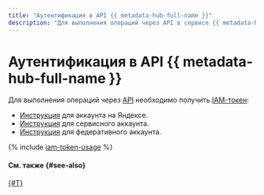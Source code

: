```yaml
---
title: "Аутентификация в API {{ metadata-hub-full-name }}"
description: "Для выполнения операций через API в сервисе {{ metadata-hub-full-name }}, необходимо получить IAM-токен для своего аккаунта."
---
```


# Аутентификация в API {{ metadata-hub-full-name }}


Для выполнения операций через [API](../../glossary/rest-api.md) необходимо получить [IAM-токен](../../iam/concepts/authorization/iam-token.md):

* [Инструкция](../../iam/operations/iam-token/create.md) для аккаунта на Яндексе.
* [Инструкция](../../iam/operations/iam-token/create-for-sa.md) для сервисного аккаунта.
* [Инструкция](../../iam/operations/iam-token/create-for-federation.md) для федеративного аккаунта.

{% include [iam-token-usage](../../_includes/iam-token-usage.md) %}

#### См. также {#see-also}

[{#T}](../../iam/concepts/users/accounts.md)
